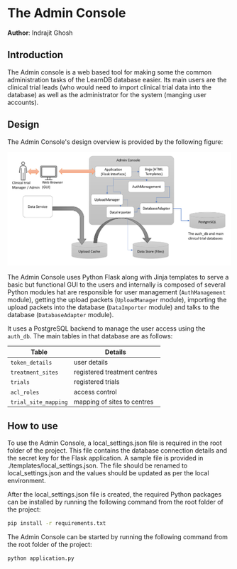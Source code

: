 # The Admin Console

__Author__: Indrajit Ghosh

## Introduction

The Admin console is a web based tool for making some the common administration tasks of the LearnDB database easier. Its main users are the clinical trial leads (who would need to import clinical trial data into the database) as well as the administrator for the system (manging user accounts).

## Design

The Admin Console's design overview is provided by the following figure:

![Admin Console Design](../docsrc/images/admin_console_design.png)

The Admin Console uses Python Flask along with Jinja templates to serve a basic but functional GUI to the users and internally is composed of several Python modules hat are responsible for user management (`AuthManagement` module), getting the upload packets (`UploadManager` module), importing the upload packets into the database (`DataImporter` module) and talks to the database (`DatabaseAdapter` module).

It uses a PostgreSQL backend to manage the user access using the `auth_db`. The main tables in that database are as follows:

| Table | Details |
|---|---|
| `token_details` | user details |
| `treatment_sites` | registered treatment centres |
| `trials` | registered trials |
| `acl_roles` | access control |
| `trial_site_mapping` | mapping of sites to centres |

## How to use
To use the Admin Console, a local_settings.json file is required in the root folder of the project. This file contains the database connection details and the secret key for the Flask application. A sample file is provided in ./templates/local_settings.json. The file should be renamed to local_settings.json and the values should be updated as per the local environment.

After the local_settings.json file is created, the required Python packages can be installed by running the following command from the root folder of the project:

```bash
pip install -r requirements.txt
```

The Admin Console can be started by running the following command from the root folder of the project:

```bash
python application.py
```
